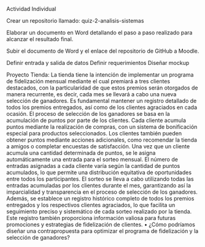 Actividad Individual

Crear un repositorio llamado: quiz-2-analisis-sistemas

Elaborar un documento en Word detallando el paso a paso realizado para alcanzar el resultado final.

Subir el documento de Word y el enlace del repositorio de GitHub a Moodle.

Definir entrada y salida de datos
Definir requerimientos
Diseñar mockup


Proyecto Tienda:
La tienda tiene la intención de implementar un programa de fidelización mensual
mediante el cual premiará a tres clientes destacados, con la particularidad de que estos
premios serán otorgados de manera recurrente, es decir, cada mes se llevará a cabo una
nueva selección de ganadores. Es fundamental mantener un registro detallado de todos
los premios entregados, así como de los clientes agraciados en cada ocasión.
El proceso de selección de los ganadores se basa en la acumulación de puntos por parte
de los clientes. Cada cliente acumula puntos mediante la realización de compras, con un
sistema de bonificación especial para productos seleccionados. Los clientes también
pueden obtener puntos mediante acciones adicionales, como recomendar la tienda a
amigos o completar encuestas de satisfacción.
Una vez que un cliente acumula una cantidad determinada de puntos, se le asigna
automáticamente una entrada para el sorteo mensual. El número de entradas asignadas
a cada cliente varía según la cantidad de puntos acumulados, lo que permite una
distribución equitativa de oportunidades entre todos los participantes.
El sorteo se lleva a cabo utilizando todas las entradas acumuladas por los clientes
durante el mes, garantizando así la imparcialidad y transparencia en el proceso de
selección de los ganadores.
Además, se establece un registro histórico completo de todos los premios entregados y
los respectivos clientes agraciados, lo que facilita un seguimiento preciso y sistemático
de cada sorteo realizado por la tienda. Este registro también proporciona información
valiosa para futuras promociones y estrategias de fidelización de clientes.
• ¿Cómo podríamos diseñar una contrapropuesta para optimizar el programa de
fidelización y la selección de ganadores?
